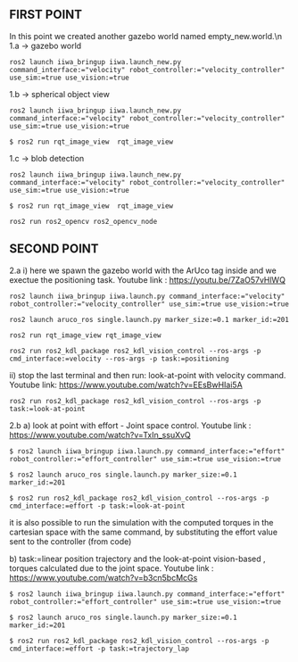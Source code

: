 ## FIRST POINT
In this point we created another gazebo world named empty_new.world.\n
1.a -> gazebo world
```
ros2 launch iiwa_bringup iiwa.launch_new.py command_interface:="velocity" robot_controller:="velocity_controller" use_sim:=true use_vision:=true
```
1.b -> spherical object view
```
ros2 launch iiwa_bringup iiwa.launch_new.py command_interface:="velocity" robot_controller:="velocity_controller" use_sim:=true use_vision:=true
```
```
$ ros2 run rqt_image_view  rqt_image_view 
```
1.c -> blob detection
```
ros2 launch iiwa_bringup iiwa.launch_new.py command_interface:="velocity" robot_controller:="velocity_controller" use_sim:=true use_vision:=true
```
```
$ ros2 run rqt_image_view  rqt_image_view 
```
```
ros2 run ros2_opencv ros2_opencv_node 
```
## SECOND POINT
2.a
i) here we spawn the gazebo world with the ArUco tag inside and we exectue the positioning task. Youtube link : https://youtu.be/7ZaO57vHlWQ
```
ros2 launch iiwa_bringup iiwa.launch.py command_interface:="velocity" robot_controller:="velocity_controller" use_sim:=true use_vision:=true
```
```
ros2 launch aruco_ros single.launch.py marker_size:=0.1 marker_id:=201
```
```
ros2 run rqt_image_view rqt_image_view 
```
```
ros2 run ros2_kdl_package ros2_kdl_vision_control --ros-args -p cmd_interface:=velocity --ros-args -p task:=positioning
```
ii) stop the last terminal and then run: look-at-point with velocity command. Youtube link: https://www.youtube.com/watch?v=EEsBwHIai5A 
```
ros2 run ros2_kdl_package ros2_kdl_vision_control --ros-args -p task:=look-at-point
```

2.b 
a) look at point with effort - Joint space control. Youtube link : https://www.youtube.com/watch?v=TxIn_ssuXvQ
```
$ ros2 launch iiwa_bringup iiwa.launch.py command_interface:="effort" robot_controller:="effort_controller" use_sim:=true use_vision:=true
```
```
$ ros2 launch aruco_ros single.launch.py marker_size:=0.1 marker_id:=201
```
```
$ ros2 run ros2_kdl_package ros2_kdl_vision_control --ros-args -p cmd_interface:=effort -p task:=look-at-point
```
it is also possible to run the simulation with the computed torques in the cartesian space with the same command, 
by substituting the effort value sent to the controller (from code)

b) task:=linear position trajectory and the look-at-point vision-based , torques calculated due to the joint space. Youtube link : https://www.youtube.com/watch?v=b3cn5bcMcGs
```
$ ros2 launch iiwa_bringup iiwa.launch.py command_interface:="effort" robot_controller:="effort_controller" use_sim:=true use_vision:=true
```
```
$ ros2 launch aruco_ros single.launch.py marker_size:=0.1 marker_id:=201
```
```
$ ros2 run ros2_kdl_package ros2_kdl_vision_control --ros-args -p cmd_interface:=effort -p task:=trajectory_lap
```


